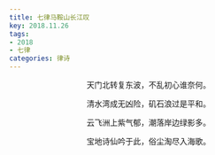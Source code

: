 ```yaml
---
title: 七律马鞍山长江叹
key: 2018.11.26
tags: 
- 2018
- 七律
categories: 律诗
---
```


<p align="center">天门北转复东波，不乱初心谁奈何。
</p>
<p align="center">清水湾成无凶险，矶石浪过是平和。
</p>
<p align="center">云飞洲上紫气郁，潮落岸边绿影多。
</p>
<p align="center">宝地诗仙吟于此，俗尘淘尽入海歌。
</p>
